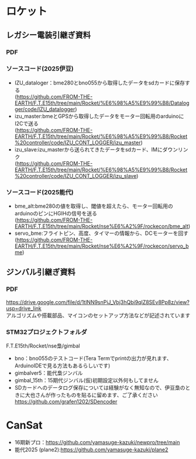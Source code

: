 # ロケット
## レガシー電装引継ぎ資料
### PDF

### ソースコード(2025伊豆)
- IZU_dataloger：bme280とbno055から取得したデータをsdカードに保存する  
  (https://github.com/FROM-THE-EARTH/F.T.E15th/tree/main/Rocket/%E6%98%A5%E9%99%B8/Datalogger/code/IZU_datalogger)
- izu_master:bmeとGPSから取得したデータをモーター回転用のarduinoにI2Cで送る  
  (https://github.com/FROM-THE-EARTH/F.T.E15th/tree/main/Rocket/%E6%98%A5%E9%99%B8/Rocket%20controller/code/IZU_CONT_LOGGER/izu_master)
- izu_slave:izu_masterから送られてきたデータをsdカード、IMにダウンリンク  
  (https://github.com/FROM-THE-EARTH/F.T.E15th/tree/main/Rocket/%E6%98%A5%E9%99%B8/Rocket%20controller/code/IZU_CONT_LOGGER/izu_slave)

### ソースコード(2025能代)
- bme_alt:bme280の値を取得し、閾値を超えたら、モーター回転用のarduinoのピンにHGIHの信号を送る  
(https://github.com/FROM-THE-EARTH/F.T.E15th/tree/main/Rocket/nse%E6%A2%9F/rockecon/bme_alt)
- servo_bme:フライトピン、高度、タイマーの情報から、DCモーターを回す  
(https://github.com/FROM-THE-EARTH/F.T.E15th/tree/main/Rocket/nse%E6%A2%9F/rockecon/servo_bme)  
## ジンバル引継ぎ資料  
### PDF
https://drive.google.com/file/d/1tlNN9snPiJ_Vbj3hQbi9qIZ8SEv8Pp8z/view?usp=drive_link  
アルゴリズムや搭載部品、マイコンのセットアップ方法などが記述されています  
### STM32プロジェクトフォルダ
F.T.E15th/Rocket/nse梟/gimbal  
- bno：bno055のテストコード(Tera Termでprintの出力が見れます、ArduinoIDEで見る方法もあるらしいです)  
- gimbalver5：能代梟ジンバル  
- gimbal_15th：15期代ジンバル(仮)初期設定以外何もしてません  
- SDカードへのデータログ保存については経験がなく無知なので、伊豆梟のときに大也さんが作ったものを貼るに留めます、ご了承ください  
https://github.com/grafen1202/SDencoder
# CanSat
- 16期新プロ：https://github.com/yamasuge-kazuki/newpro/tree/main
- 能代2025 (plane2):https://github.com/yamasuge-kazuki/plane2
